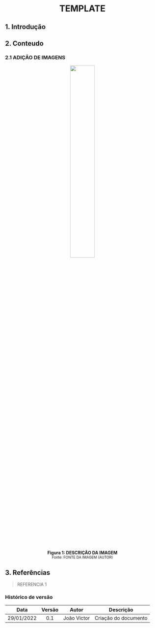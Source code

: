 # <center> TEMPLATE

<div align="justify">

## 1. Introdução

## 2. Conteudo

### 2.1 ADIÇÃO DE IMAGENS

<p align='center'>
    <img src='assets/images/guia_estilo/logo.png' width=40% height=auto>
    <figcaption align='center'>
        <b>Figura 1: DESCRIÇÃO DA IMAGEM</b>
        <br>
        <small>Fonte: FONTE DA IMAGEM (AUTOR)</small>
    </figcaption>
</p>

## 3. Referências

> REFERENCIA 1

</div>

### Histórico de versão

|    Data    | Versão |    Autor    |      Descrição       |
| :--------: | :----: | :---------: | :------------------: |
| 29/01/2022 |  0.1   | João Victor | Criação do documento |
